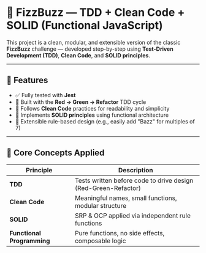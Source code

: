# 🧪 FizzBuzz — TDD + Clean Code + SOLID (Functional JavaScript)

This project is a clean, modular, and extensible version of the classic **FizzBuzz** challenge — developed step-by-step using **Test-Driven Development (TDD)**, **Clean Code**, and **SOLID principles**.

---

## 🚀 Features

- ✅ Fully tested with **Jest**
- 🧩 Built with the **Red → Green → Refactor** TDD cycle
- 🧼 Follows **Clean Code** practices for readability and simplicity
- 🧱 Implements **SOLID principles** using functional architecture
- 🔁 Extensible rule-based design (e.g., easily add "Bazz" for multiples of 7)

---

## 🧠 Core Concepts Applied

| Principle | Description |
|------------|-------------|
| **TDD** | Tests written before code to drive design (Red-Green-Refactor) |
| **Clean Code** | Meaningful names, small functions, modular structure |
| **SOLID** | SRP & OCP applied via independent rule functions |
| **Functional Programming** | Pure functions, no side effects, composable logic |

